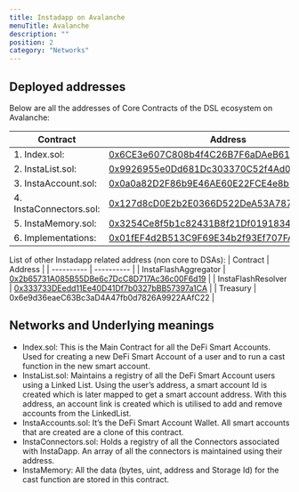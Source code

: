 ```yaml
---
title: Instadapp on Avalanche
menuTitle: Avalanche
description: ""
position: 2
category: "Networks"
---
```


## Deployed addresses

Below are all the addresses of Core Contracts of the DSL ecosystem on Avalanche:

| Contract | Address |
| ---------- | ---------- |
| 1. Index.sol: | [0x6CE3e607C808b4f4C26B7F6aDAeB619e49CAbb25](https://cchain.explorer.avax.network/address/0x6CE3e607C808b4f4C26B7F6aDAeB619e49CAbb25/contracts) |
| 2. InstaList.sol: | [0x9926955e0Dd681Dc303370C52f4Ad0a4dd061687](https://cchain.explorer.avax.network/address/0x9926955e0Dd681Dc303370C52f4Ad0a4dd061687/contracts) |
| 3. InstaAccount.sol: | [0x0a0a82D2F86b9E46AE60E22FCE4e8b916F858Ddc](https://cchain.explorer.avax.network/address/0x0a0a82D2F86b9E46AE60E22FCE4e8b916F858Ddc/contracts) |
| 4. InstaConnectors.sol: | [0x127d8cD0E2b2E0366D522DeA53A787bfE9002C14](https://cchain.explorer.avax.network/address/0x127d8cD0E2b2E0366D522DeA53A787bfE9002C14/contracts) |
| 5. InstaMemory.sol: | [0x3254Ce8f5b1c82431B8f21Df01918342215825C2](https://cchain.explorer.avax.network/address/0x3254Ce8f5b1c82431B8f21Df01918342215825C2/contracts) |
| 6. Implementations: | [0x01fEF4d2B513C9F69E34b2f93Ef707FA9Ff60109](https://cchain.explorer.avax.network/address/0x01fEF4d2B513C9F69E34b2f93Ef707FA9Ff60109/contracts) |

List of other Instadapp related address (non core to DSAs):
| Contract | Address |
| ---------- | ---------- | 
| InstaFlashAggregator | [0x2b65731A085B55DBe6c7DcC8D717Ac36c00F6d19](https://snowtrace.io/address/0x2b65731A085B55DBe6c7DcC8D717Ac36c00F6d19#code) |
| InstaFlashResolver | [0x333733DEedd11Ee40D41Df7b0327bBB57397a1CA](https://snowtrace.io/address/0x333733DEedd11Ee40D41Df7b0327bBB57397a1CA#code) |
| Treasury | 0x6e9d36eaeC63Bc3aD4A47fb0d7826A9922AAfC22 |

## Networks and Underlying meanings

- Index.sol: This is the Main Contract for all the DeFi Smart Accounts. Used for creating a new DeFi Smart Account of a user and to run a cast function in the new smart account.
- InstaList.sol: Maintains a registry of all the DeFi Smart Account users using a Linked List. Using the user’s address, a smart account Id is created which is later mapped to get a smart account address. With this address, an account link is created which is utilised to add and remove accounts from the LinkedList.
- InstaAccounts.sol: It’s the DeFi Smart Account Wallet. All smart accounts that are created are a clone of this contract.
- InstaConnectors.sol: Holds a registry of all the Connectors associated with InstaDapp. An array of all the connectors is maintained using their address.
- InstaMemory: All the data (bytes, uint, address and Storage Id) for the cast function are stored in this contract.
